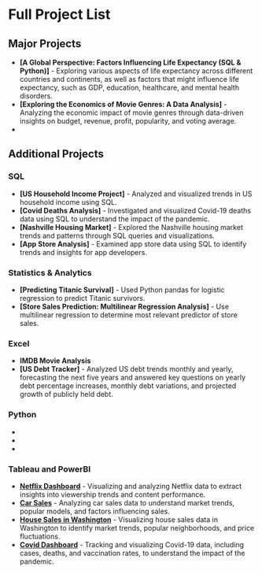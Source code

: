 # Full Project List

## Major Projects
- **[A Global Perspective: Factors Influencing Life Expectancy (SQL & Python)]** - Exploring various aspects of life expectancy across different countries and continents, as well as factors that might influence life expectancy, such as GDP, education, healthcare, and mental health disorders.
- **[Exploring the Economics of Movie Genres: A Data Analysis]** - Analyzing the economic impact of movie genres through data-driven insights on budget, revenue, profit, popularity, and voting average.
-

## Additional Projects
### SQL
- **[US Household Income Project]** - Analyzed and visualized trends in US household income using SQL.
- **[Covid Deaths Analysis]** - Investigated and visualized Covid-19 deaths data using SQL to understand the impact of the pandemic.
- **[Nashville Housing Market]** - Explored the Nashville housing market trends and patterns through SQL queries and visualizations.
- **[App Store Analysis]** - Examined app store data using SQL to identify trends and insights for app developers.

### Statistics & Analytics
- **[Predicting Titanic Survival]** - Used Python pandas for logistic regression to predict Titanic survivors.
- **[Store Sales Prediction: Multilinear Regression Analysis]** - Use multilinear regression to determine most relevant predictor of store sales.

### Excel
- **IMDB Movie Analysis**
- **[US Debt Tracker]** - Analyzed US debt trends monthly and yearly, forecasting the next five years and answered key questions on yearly debt percentage increases, monthly debt variations, and projected growth of publicly held debt.

### Python
-
-
-

### Tableau and PowerBI
- **[Netflix Dashboard](https://public.tableau.com/app/profile/katharina.austin/viz/NetflixPortfolioProject_17108129793280/Netflix)** - Visualizing and analyzing Netflix data to extract insights into viewership trends and content performance.
- **[Car Sales](https://public.tableau.com/app/profile/katharina.austin/viz/CarSalesDashboardPortfolioProject/Dashboard1)** - Analyzing car sales data to understand market trends, popular models, and factors influencing sales.
- **[House Sales in Washington](https://public.tableau.com/app/profile/katharina.austin/viz/WashingtonHouseSalesPortfolioProject/KingCountyHouseSales)** - Visualizing house sales data in Washington to identify market trends, popular neighborhoods, and price fluctuations.
- **[Covid Dashboard](https://public.tableau.com/app/profile/katharina.austin/viz/CovidDashboardPortfolioProject_17104548356590/Dashboard1)** - Tracking and visualizing Covid-19 data, including cases, deaths, and vaccination rates, to understand the impact of the pandemic.
